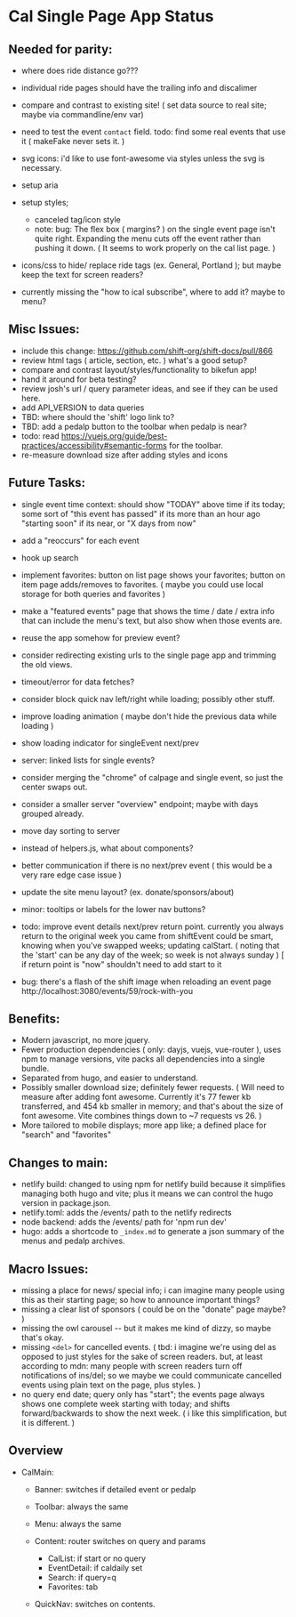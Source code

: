 Cal Single Page App Status 
============

## Needed for parity:

* where does ride distance go???
* individual ride pages should have the trailing info and discalimer
* compare and contrast to existing site! ( set data source to real site; maybe via commandline/env var)
* need to test the event `contact` field. todo: find some real events that use it ( makeFake never sets it. )
* svg icons: i'd like to use font-awesome via styles unless the svg is necessary.
* setup aria
* setup styles; 
  * canceled tag/icon style
  * note: bug: The flex box ( margins? ) on the single event page isn't quite right. Expanding the menu cuts off the event rather than pushing it down. ( It seems to work properly on the cal list page. )

* icons/css to hide/ replace ride tags (ex. General, Portland ); but maybe keep the text for screen readers?
* currently missing the "how to ical subscribe", where to add it? maybe to menu?

## Misc Issues:

* include this change: https://github.com/shift-org/shift-docs/pull/866
* review html tags ( article, section, etc. ) what's a good setup?
* compare and contrast layout/styles/functionality to bikefun app! 
* hand it around for beta testing?
* review josh's url / query parameter ideas, and see if they can be used here.
* add API_VERSION to data queries
* TBD: where should the 'shift' logo link to?
* TBD: add a pedalp button to the toolbar when pedalp is near?
* todo: read https://vuejs.org/guide/best-practices/accessibility#semantic-forms for the toolbar.
* re-measure download size after adding styles and icons

## Future Tasks:
* single event time context: should show "TODAY" above time if its today; 
  some sort of "this event has passed" if its more than an hour ago
  "starting soon" if its near, or  "X days from now"

* add a "reoccurs" for each event
* hook up search
* implement favorites: button on list page shows your favorites; button on item page adds/removes to favorites. ( maybe you could use local storage for both queries and favorites )
* make a "featured events" page that shows the time / date / extra info that can include the menu's text, but also show when those events are.
* reuse the app somehow for preview event?
* consider redirecting existing urls to the single page app and trimming the old views.
* timeout/error for data fetches?
* consider block quick nav left/right while loading; possibly other stuff.
* improve loading animation ( maybe don't hide the previous data while loading )
* show loading indicator for singleEvent next/prev
* server: linked lists for single events?
* consider merging the "chrome" of calpage and single event, so just the center swaps out.
* consider a smaller server "overview" endpoint; maybe with days grouped already.
* move day sorting to server
* instead of helpers.js, what about components?
* better communication if there is no next/prev event ( this would be a very rare edge case issue )
* update the site menu layout? (ex. donate/sponsors/about)
* minor: tooltips or labels for the lower nav buttons?
* todo: improve event details next/prev return point.
    currently you always return to the original week you came from
    shiftEvent could be smart, knowing when you've swapped weeks; updating calStart.
    ( noting that the 'start' can be any day of the week; so week is not always sunday )
    [ if return point is "now" shouldn't need to add start to it 
* bug: there's a flash of the shift image when reloading an event page
  http://localhost:3080/events/59/rock-with-you

Benefits:
----
* Modern javascript, no more jquery.
* Fewer production dependencies ( only: dayjs, vuejs, vue-router ), uses npm to manage versions, vite packs all dependencies into a single bundle.
* Separated from hugo, and easier to understand.
* Possibly smaller download size; definitely fewer requests. ( Will need to measure after adding font awesome. Currently it's 77 fewer kb transferred, and 454 kb smaller in memory; and that's about the size of font awesome. Vite combines things down to ~7 requests vs 26. )
* More tailored to mobile displays; more app like; a defined place for "search" and "favorites"

Changes to main:
-----
* netlify build: changed to using npm for netlify build because it simplifies managing both hugo and vite; plus it means we can control the hugo version in package.json.
* netlify.toml: adds the /events/ path to the netlify redirects 
* node backend: adds the /events/ path for 'npm run dev'
* hugo: adds a shortcode to `_index.md` to generate a json summary of the menus and pedalp archives.

Macro Issues:
-------
* missing a place for news/ special info; i can imagine many people using this as their starting page; so how to announce important things?
* missing a clear list of sponsors ( could be on the "donate" page maybe? )
* missing the owl carousel -- but it makes me kind of dizzy, so maybe that's okay.
* missing `<del>` for cancelled events. ( tbd: i imagine we're using del as opposed to just styles for the sake of screen readers. but, at least according to mdn: many people with screen readers turn off notifications of ins/del; so we maybe we could communicate cancelled events using plain text on the page, plus styles. )
* no query end date; query only has "start"; the events page always shows one complete week starting with today; and shifts forward/backwards to show the next week. ( i like this simplification, but it is different. )

Overview 
--------

* CalMain:
  * Banner: switches if detailed event or pedalp 
  * Toolbar: always the same
  * Menu: always the same 

  * Content: router switches on query and params
    * CalList: if start or no query
    * EventDetail: if caldaily set
    * Search: if query=q
    * Favorites: tab

  * QuickNav: switches on contents.
  
